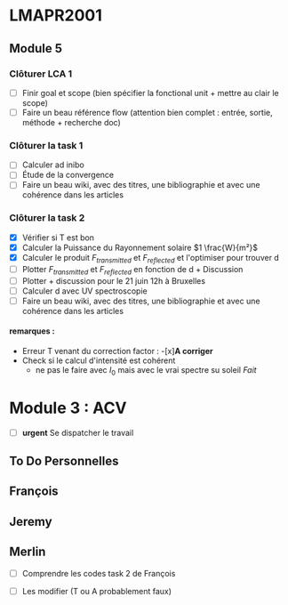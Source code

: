 # LMAPR2001 
## Module 5 

### Clôturer LCA 1

- [ ] Finir goal et scope (bien spécifier la fonctional unit + mettre au clair le scope)
- [ ] Faire un beau référence flow (attention bien complet : entrée, sortie, méthode + recherche doc)

### Clôturer la task 1

- [ ] Calculer ad inibo
- [ ] Étude de la convergence
- [ ] Faire un beau wiki, avec des titres, une bibliographie et avec une cohérence dans les articles

### Clôturer la task 2

- [x] Vérifier si T est bon
- [x] Calculer la Puissance du Rayonnement solaire $1 \frac{W}{m²}$
- [x] Calculer le produit $F_{transmitted}$ et $F_{reflected}$ et l'optimiser pour trouver d
- [ ] Plotter $F_{transmitted}$ et $F_{reflected}$ en fonction de d + Discussion
- [ ] Plotter + discussion pour le 21 juin 12h à Bruxelles
- [ ] Calculer d avec UV spectroscopie
- [ ] Faire un beau wiki, avec des titres, une bibliographie et avec une cohérence dans les articles

#### remarques : 
- Erreur T venant du correction factor :
    -[x]**A corriger**
-  Check si le calcul d'intensité est cohérent 
    - ne pas le faire avec $I_0$ mais avec le vrai spectre su soleil *Fait*

# Module 3 :  ACV 

- [ ] **urgent** Se dispatcher le travail 

## To Do Personnelles 

## François

## Jeremy

## Merlin

- [ ] Comprendre les codes task 2 de François
- [ ] Les modifier (T ou A probablement faux)

